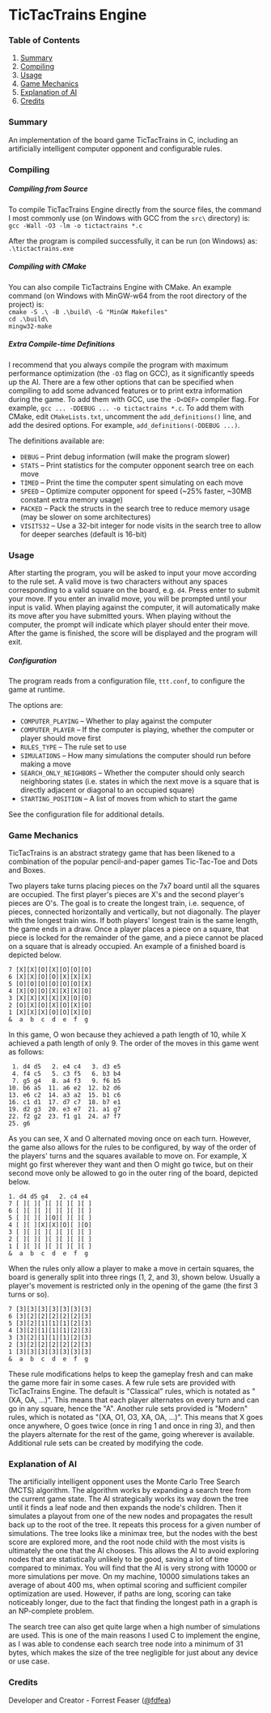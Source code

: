 # **TicTacTrains Engine**

### **Table of Contents**
1. [Summary](#summary)
2. [Compiling](#compiling)
3. [Usage](#usage)
4. [Game Mechanics](#game-mechanics)
5. [Explanation of AI](#explanation-of-ai)
6. [Credits](#credits)

### **Summary**

An implementation of the board game TicTacTrains in C, including an artificially intelligent computer opponent and configurable rules.

### **Compiling**

##### **Compiling from Source**

To compile TicTacTrains Engine directly from the source files, the command I most commonly use (on Windows with GCC from the `src\` directory) is:  
`gcc -Wall -O3 -lm -o tictactrains *.c`

After the program is compiled successfully, it can be run (on Windows) as:  
`.\tictactrains.exe`

##### **Compiling with CMake**

You can also compile TicTactrains Engine with CMake. An example command (on Windows with MinGW-w64 from the root directory of the project) is:  
`cmake -S .\ -B .\build\ -G "MinGW Makefiles"`  
`cd .\build\`  
`mingw32-make`

##### **Extra Compile-time Definitions**

I recommend that you always compile the program with maximum performance optimization (the `-O3` flag on GCC), as it significantly speeds up the AI. There are a few other options that can be specified when compiling to add some advanced features or to print extra information during the game. To add them with GCC, use the `-D<DEF>` compiler flag. For example, `gcc ... -DDEBUG ... -o tictactrains *.c`. To add them with CMake, edit `CMakeLists.txt`, uncomment the `add_definitions()` line, and add the desired options. For example, `add_definitions(-DDEBUG ...)`. 

The definitions available are:
* `DEBUG` – Print debug information (will make the program slower)
* `STATS` – Print statistics for the computer opponent search tree on each move
* `TIMED` – Print the time the computer spent simulating on each move
* `SPEED` – Optimize computer opponent for speed (~25% faster, ~30MB constant extra memory usage)
* `PACKED` – Pack the structs in the search tree to reduce memory usage (may be slower on some architectures)
* `VISITS32` – Use a 32-bit integer for node visits in the search tree to allow for deeper searches (default is 16-bit)

### **Usage**

After starting the program, you will be asked to input your move according to the rule set. A valid move is two characters without any spaces corresponding to a valid square on the board, e.g. `d4`. Press enter to submit your move. If you enter an invalid move, you will be prompted until your input is valid. When playing against the computer, it will automatically make its move after you have submitted yours. When playing without the computer, the prompt will indicate which player should enter their move. After the game is finished, the score will be displayed and the program will exit. 

##### **Configuration**

The program reads from a configuration file, `ttt.conf`, to configure the game at runtime. 

The options are: 
* `COMPUTER_PLAYING` – Whether to play against the computer
* `COMPUTER_PLAYER` – If the computer is playing, whether the computer or player should move first
* `RULES_TYPE` – The rule set to use
* `SIMULATIONS` – How many simulations the computer should run before making a move
* `SEARCH_ONLY_NEIGHBORS` – Whether the computer should only search neighboring states (i.e. states in which the next move is a square that is directly adjacent or diagonal to an occupied square)
* `STARTING_POSITION` – A list of moves from which to start the game

See the configuration file for additional details. 

### **Game Mechanics**

TicTacTrains is an abstract strategy game that has been likened to a combination of the popular pencil-and-paper games Tic-Tac-Toe and Dots and Boxes. 

Two players take turns placing pieces on the 7x7 board until all the squares are occupied. The first player's pieces are X's and the second player's pieces are O's. The goal is to create the longest train, i.e. sequence, of pieces, connected horizontally and vertically, but not diagonally. The player with the longest train wins. If both players' longest train is the same length, the game ends in a draw. Once a player places a piece on a square, that piece is locked for the remainder of the game, and a piece cannot be placed on a square that is already occupied. An example of a finished board is depicted below. 

```
7 [X][X][O][X][O][O][O]
6 [X][X][O][O][X][X][X]
5 [O][O][O][O][O][O][X]
4 [X][O][O][X][X][X][O]
3 [X][X][X][X][X][O][O]
2 [O][X][O][X][O][X][O]
1 [X][X][X][O][O][X][O]
&  a  b  c  d  e  f  g
```

In this game, O won because they achieved a path length of 10, while X achieved a path length of only 9. The order of the moves in this game went as follows: 

```
 1. d4 d5   2. e4 c4   3. d3 e5
 4. f4 c5   5. c3 f5   6. b3 b4
 7. g5 g4   8. a4 f3   9. f6 b5
10. b6 a5  11. a6 e2  12. b2 d6
13. e6 c2  14. a3 a2  15. b1 c6
16. c1 d1  17. d7 c7  18. b7 e1
19. d2 g3  20. e3 e7  21. a1 g7
22. f2 g2  23. f1 g1  24. a7 f7
25. g6
```

As you can see, X and O alternated moving once on each turn. However, the game also allows for the rules to be configured, by way of the order of the players' turns and the squares available to move on. For example, X might go first wherever they want and then O might go twice, but on their second move only be allowed to go in the outer ring of the board, depicted below. 

```
1. d4 d5 g4   2. c4 e4
7 [ ][ ][ ][ ][ ][ ][ ]
6 [ ][ ][ ][ ][ ][ ][ ]
5 [ ][ ][ ][O][ ][ ][ ]
4 [ ][ ][X][X][O][ ][O]
3 [ ][ ][ ][ ][ ][ ][ ]
2 [ ][ ][ ][ ][ ][ ][ ]
1 [ ][ ][ ][ ][ ][ ][ ]
&  a  b  c  d  e  f  g
```

When the rules only allow a player to make a move in certain squares, the board is generally split into three rings (1, 2, and 3), shown below. Usually a player's movement is restricted only in the opening of the game (the first 3 turns or so). 

```
7 [3][3][3][3][3][3][3]
6 [3][2][2][2][2][2][3]
5 [3][2][1][1][1][2][3]
4 [3][2][1][1][1][2][3]
3 [3][2][1][1][1][2][3]
2 [3][2][2][2][2][2][3]
1 [3][3][3][3][3][3][3]
&  a  b  c  d  e  f  g
```

These rule modifications helps to keep the gameplay fresh and can make the game more fair in some cases. A few rule sets are provided with TicTacTrains Engine. The default is "Classical" rules, which is notated as "(XA, OA, ...)". This means that each player alternates on every turn and can go in any square, hence the "A". Another rule sets provided is "Modern" rules, which is notated as "(XA, O1, O3, XA, OA, ...)". This means that X goes once anywhere, O goes twice (once in ring 1 and once in ring 3), and then the players alternate for the rest of the game, going wherever is available. Additional rule sets can be created by modifying the code. 

### **Explanation of AI**

The artificially intelligent opponent uses the Monte Carlo Tree Search (MCTS) algorithm. The algorithm works by expanding a search tree from the current game state. The AI strategically works its way down the tree until it finds a leaf node and then expands the node's children. Then it simulates a playout from one of the new nodes and propagates the result back up to the root of the tree. It repeats this process for a given number of simulations. The tree looks like a minimax tree, but the nodes with the best score are explored more, and the root node child with the most visits is ultimately the one that the AI chooses. This allows the AI to avoid exploring nodes that are statistically unlikely to be good, saving a lot of time compared to minimax. You will find that the AI is very strong with 10000 or more simulations per move. On my machine, 10000 simulations takes an average of about 400 ms, when optimal scoring and sufficient compiler optimization are used. However, if paths are long, scoring can take noticeably longer, due to the fact that finding the longest path in a graph is an NP-complete problem. 

The search tree can also get quite large when a high number of simulations are used. This is one of the main reasons I used C to implement the engine, as I was able to condense each search tree node into a minimum of 31 bytes, which makes the size of the tree negligible for just about any device or use case. 

### **Credits**

Developer and Creator - Forrest Feaser ([@fdfea](https://github.com/fdfea))
